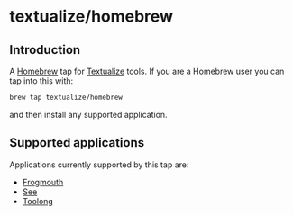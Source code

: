 # textualize/homebrew

## Introduction

A [Homebrew](https://brew.sh/) tap for
[Textualize](https://www.textualize.io/) tools. If you are a Homebrew user
you can tap into this with:

```sh
brew tap textualize/homebrew
```

and then install any supported application.

## Supported applications

Applications currently supported by this tap are:

- [Frogmouth](https://github.com/textualize/frogmouth)
- [See](https://github.com/Textualize/textualize-see)
- [Toolong](https://github.com/textualize/toolong)

